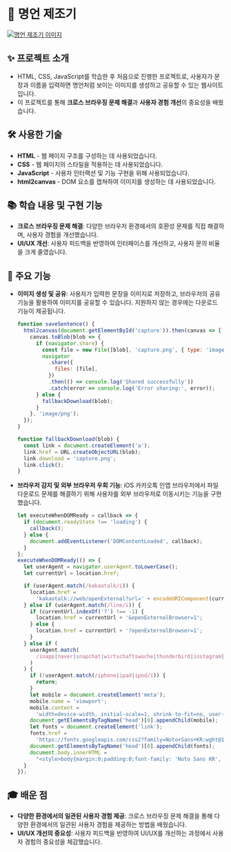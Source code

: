 # 📝 명언 제조기

[![명언 제조기 이미지](https://sanggusseu.github.io/make-quote/images/og-image.jpg)](https://sanggusseu.github.io/make-quote/)

## ✨ 프로젝트 소개

- HTML, CSS, JavaScript를 학습한 후 처음으로 진행한 프로젝트로, 사용자가 문장과 이름을 입력하면 명언처럼 보이는 이미지를 생성하고 공유할 수 있는 웹사이트입니다.
- 이 프로젝트를 통해 **크로스 브라우징 문제 해결**과 **사용자 경험 개선**의 중요성을 배웠습니다.

## 🛠 사용한 기술

- **HTML** - 웹 페이지 구조를 구성하는 데 사용되었습니다.
- **CSS** - 웹 페이지의 스타일을 적용하는 데 사용되었습니다.
- **JavaScript** - 사용자 인터랙션 및 기능 구현을 위해 사용되었습니다.
- **html2canvas** - DOM 요소를 캡쳐하여 이미지를 생성하는 데 사용되었습니다.

## 📚 학습 내용 및 구현 기능

- **크로스 브라우징 문제 해결**: 다양한 브라우저 환경에서의 호환성 문제를 직접 해결하며, 사용자 경험을 개선했습니다.
- **UI/UX 개선**: 사용자 피드백을 반영하여 인터페이스를 개선하고, 사용자 문의 비율을 크게 줄였습니다.

## 🚀 주요 기능

- **이미지 생성 및 공유**: 사용자가 입력한 문장을 이미지로 저장하고, 브라우저의 공유 기능을 활용하여 이미지를 공유할 수 있습니다. 지원하지 않는 경우에는 다운로드 기능이 제공됩니다.

  ```javascript
  function saveSentence() {
    html2canvas(document.getElementById('capture')).then(canvas => {
      canvas.toBlob(blob => {
        if (navigator.share) {
          const file = new File([blob], 'capture.png', { type: 'image/png' });
          navigator
            .share({
              files: [file],
            })
            .then(() => console.log('Shared successfully'))
            .catch(error => console.log('Error sharing:', error));
        } else {
          fallbackDownload(blob);
        }
      }, 'image/png');
    });
  }

  function fallbackDownload(blob) {
    const link = document.createElement('a');
    link.href = URL.createObjectURL(blob);
    link.download = 'capture.png';
    link.click();
  }
  ```

- **브라우저 감지 및 외부 브라우저 우회 기능**: iOS 카카오톡 인앱 브라우저에서 파일 다운로드 문제를 해결하기 위해 사용자를 외부 브라우저로 이동시키는 기능을 구현했습니다.

  ```javascript
  let executeWhenDOMReady = callback => {
    if (document.readyState !== 'loading') {
      callback();
    } else {
      document.addEventListener('DOMContentLoaded', callback);
    }
  };
  executeWhenDOMReady(() => {
    let userAgent = navigator.userAgent.toLowerCase();
    let currentUrl = location.href;

    if (userAgent.match(/kakaotalk/i)) {
      location.href =
        'kakaotalk://web/openExternal?url=' + encodeURIComponent(currentUrl);
    } else if (userAgent.match(/line/i)) {
      if (currentUrl.indexOf('?') !== -1) {
        location.href = currentUrl + '&openExternalBrowser=1';
      } else {
        location.href = currentUrl + '?openExternalBrowser=1';
      }
    } else if (
      userAgent.match(
        /inapp|naver|snapchat|wirtschaftswoche|thunderbird|instagram|everytimeapp|whatsApp|electron|wadiz|aliapp|zumapp|iphone(.*)whale|android(.*)whale|kakaostory|band|twitter|DaumApps|DaumDevice\/mobile|FB_IAB|FB4A|FBAN|FBIOS|FBSS|trill\/[^1]/i
      )
    ) {
      if (!userAgent.match(/iphone|ipad|ipod/i)) {
        return;
      }
      let mobile = document.createElement('meta');
      mobile.name = 'viewport';
      mobile.content =
        'width=device-width, initial-scale=1, shrink-to-fit=no, user-scalable=no, minimal-ui';
      document.getElementsByTagName('head')[0].appendChild(mobile);
      let fonts = document.createElement('link');
      fonts.href =
        'https://fonts.googleapis.com/css2?family=Noto+Sans+KR:wght@100;300;400;500;700;900&display=swap';
      document.getElementsByTagName('head')[0].appendChild(fonts);
      document.body.innerHTML =
        "<style>body{margin:0;padding:0;font-family: 'Noto Sans KR', sans-serif;overflow: hidden;height: 100%;}</style><h2 style='padding-top:50px; text-align:center;font-family: 'Noto Sans KR', sans-serif;'>인앱브라우저 호환문제로 인해<br />Safari로 접속해야합니다.</h2><article style='text-align:center; font-size:17px; word-break:keep-all;color:#999;'>아래 버튼을 눌러 Safari를 실행해주세요<br />Safari가 열리면, 주소창을 길게 터치한 뒤,<br />'붙여놓기 및 이동'을 누르면<br />정상적으로 이용할 수 있습니다.<br /><br /><button onclick='inappbrowserout();' style='min-width:180px;margin-top:10px;height:54px;font-weight: 700;background-color:#31408E;color:#fff;border-radius: 4px;font-size:17px;border:0;'>Safari로 열기</button></article><img style='width:70%;margin:50px 15% 0 15%' src='https://tistory3.daumcdn.net/tistory/1893869/skin/images/inappbrowserout.jpeg' />";
    }
  });
  ```

## 🎓 배운 점

- **다양한 환경에서의 일관된 사용자 경험 제공**: 크로스 브라우징 문제 해결을 통해 다양한 환경에서의 일관된 사용자 경험을 제공하는 방법을 배웠습니다.
- **UI/UX 개선의 중요성**: 사용자 피드백을 반영하여 UI/UX를 개선하는 과정에서 사용자 경험의 중요성을 체감했습니다.
